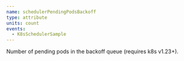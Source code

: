 ```yaml
---
name: schedulerPendingPodsBackoff
type: attribute
units: count
events:
  - K8sSchedulerSample
---
```


Number of pending pods in the backoff queue (requires k8s v1.23+).